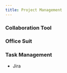 ```yaml
---
title: Project Management
---
```


### Collaboration Tool

### Office Suit

### Task Management

- Jira

